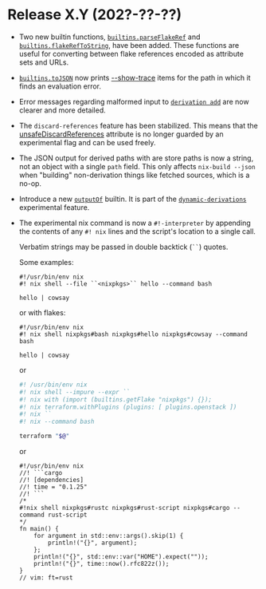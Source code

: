 # Release X.Y (202?-??-??)

- Two new builtin functions,
  [`builtins.parseFlakeRef`](@docroot@/language/builtins.md#builtins-parseFlakeRef)
  and
  [`builtins.flakeRefToString`](@docroot@/language/builtins.md#builtins-flakeRefToString),
  have been added.
  These functions are useful for converting between flake references encoded as attribute sets and URLs.

- [`builtins.toJSON`](@docroot@/language/builtins.md#builtins-parseFlakeRef) now prints [--show-trace](@docroot@/command-ref/conf-file.html#conf-show-trace) items for the path in which it finds an evaluation error.

- Error messages regarding malformed input to [`derivation add`](@docroot@/command-ref/new-cli/nix3-derivation-add.md) are now clearer and more detailed.

- The `discard-references` feature has been stabilized.
  This means that the
  [unsafeDiscardReferences](@docroot@/contributing/experimental-features.md#xp-feature-discard-references)
  attribute is no longer guarded by an experimental flag and can be used
  freely.

- The JSON output for derived paths with are store paths is now a string, not an object with a single `path` field.
  This only affects `nix-build --json` when "building" non-derivation things like fetched sources, which is a no-op.

- Introduce a new [`outputOf`](@docroot@/language/builtins.md#builtins-outputOf) builtin.
  It is part of the [`dynamic-derivations`](@docroot@/contributing/experimental-features.md#xp-feature-dynamic-derivations) experimental feature.

- The experimental nix command is now a `#!-interpreter` by appending the
  contents of any `#! nix` lines and the script's location to a single call.

  Verbatim strings may be passed in double backtick (```` `` ````) quotes.

  Some examples:
  ```
  #!/usr/bin/env nix
  #! nix shell --file ``<nixpkgs>`` hello --command bash

  hello | cowsay
  ```
  or with flakes:
  ```
  #!/usr/bin/env nix
  #! nix shell nixpkgs#bash nixpkgs#hello nixpkgs#cowsay --command bash

  hello | cowsay
  ```
  or
  ```bash
  #! /usr/bin/env nix
  #! nix shell --impure --expr ``
  #! nix with (import (builtins.getFlake "nixpkgs") {});
  #! nix terraform.withPlugins (plugins: [ plugins.openstack ])
  #! nix ``
  #! nix --command bash

  terraform "$@"
  ```
  or
  ```
  #!/usr/bin/env nix
  //! ```cargo
  //! [dependencies]
  //! time = "0.1.25"
  //! ```
  /*
  #!nix shell nixpkgs#rustc nixpkgs#rust-script nixpkgs#cargo --command rust-script
  */
  fn main() {
      for argument in std::env::args().skip(1) {
          println!("{}", argument);
      };
      println!("{}", std::env::var("HOME").expect(""));
      println!("{}", time::now().rfc822z());
  }
  // vim: ft=rust
  ```
